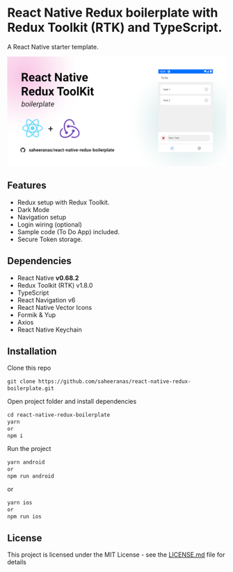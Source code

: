 <!--
  Title: React Native Redux Boilerplate
  Description: A starter template for React Native with Redux Toolkit
  Author: saheeranas
  -->

# React Native Redux boilerplate with Redux Toolkit (RTK) and TypeScript.

A React Native starter template.

<kbd>
  <img src="demo/assets/react-native-redux-boilerplate-saheer-anas.png?raw=true"> 
</kbd>

## Features

- Redux setup with Redux Toolkit.
- Dark Mode
- Navigation setup
- Login wiring (optional)
- Sample code (To Do App) included.
- Secure Token storage.

## Dependencies

- React Native **v0.68.2**
- Redux Toolkit (RTK) v1.8.0
- TypeScript
- React Navigation v6
- React Native Vector Icons
- Formik & Yup
- Axios
- React Native Keychain

## Installation

Clone this repo

```
git clone https://github.com/saheeranas/react-native-redux-boilerplate.git
```

Open project folder and install dependencies

```
cd react-native-redux-boilerplate
yarn
or
npm i
```

Run the project

```
yarn android
or
npm run android
```

or

```
yarn ios
or
npm run ios
```

## License

This project is licensed under the MIT License - see the [LICENSE.md](LICENSE) file for details
